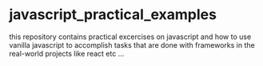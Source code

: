 # javascript_practical_examples
this repository contains practical excercises on javascript and how to use vanilla javascript to accomplish tasks that are done with frameworks in the real-world projects like react etc ...
